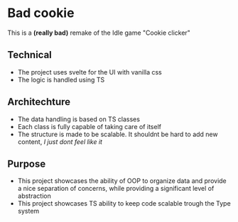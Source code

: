 # Bad cookie
This is a **(really bad)** remake of the Idle game "Cookie clicker"

## Technical
- The project uses svelte for the UI with vanilla css
- The logic is handled using TS

## Architechture
- The data handling is based on TS classes
- Each class is fully capable of taking care of itself
- The structure is made to be scalable. It shouldnt be hard to add new content, *I just dont feel like it*
 
## Purpose
- This project showcases the ability of OOP to organize data and provide a nice separation of concerns, while providing a significant level of abstraction
- This project showcases TS ability to keep code scalable trough the Type system

